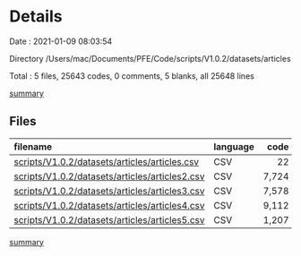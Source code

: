 # Details

Date : 2021-01-09 08:03:54

Directory /Users/mac/Documents/PFE/Code/scripts/V1.0.2/datasets/articles

Total : 5 files,  25643 codes, 0 comments, 5 blanks, all 25648 lines

[summary](results.md)

## Files
| filename | language | code | comment | blank | total |
| :--- | :--- | ---: | ---: | ---: | ---: |
| [scripts/V1.0.2/datasets/articles/articles.csv](/scripts/V1.0.2/datasets/articles/articles.csv) | CSV | 22 | 0 | 1 | 23 |
| [scripts/V1.0.2/datasets/articles/articles2.csv](/scripts/V1.0.2/datasets/articles/articles2.csv) | CSV | 7,724 | 0 | 1 | 7,725 |
| [scripts/V1.0.2/datasets/articles/articles3.csv](/scripts/V1.0.2/datasets/articles/articles3.csv) | CSV | 7,578 | 0 | 1 | 7,579 |
| [scripts/V1.0.2/datasets/articles/articles4.csv](/scripts/V1.0.2/datasets/articles/articles4.csv) | CSV | 9,112 | 0 | 1 | 9,113 |
| [scripts/V1.0.2/datasets/articles/articles5.csv](/scripts/V1.0.2/datasets/articles/articles5.csv) | CSV | 1,207 | 0 | 1 | 1,208 |

[summary](results.md)